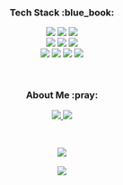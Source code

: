 <h3 align="center">
  Tech Stack :blue_book:
</h3>
<p align="center">
  <img src = "https://img.shields.io/badge/Java-ED8B00?style=for-the-badge&logo=openjdk&logoColor=white">
  <img src = "https://img.shields.io/badge/Python-3776AB?style=for-the-badge&logo=python&logoColor=white">
  <img src = "https://img.shields.io/badge/JavaScript-F7DF1E?style=for-the-badge&logo=JavaScript&logoColor=white">
  <br>
  <img src = "https://img.shields.io/badge/SpringBoot-6DB33F?style=for-the-badge&logo=Spring&logoColor=white">
  <img src = "https://img.shields.io/badge/React-20232A?style=for-the-badge&logo=react&logoColor=61DAFB">
  <img src = "https://img.shields.io/badge/Django-092E20?style=for-the-badge&logo=django&logoColor=white">
  <br>
  <img src = "https://img.shields.io/badge/MySQL-00000F?style=for-the-badge&logo=mysql&logoColor=white">
  <img src = "https://img.shields.io/badge/MongoDB-4EA94B?style=for-the-badge&logo=mongodb&logoColor=white">
  <img src = "https://img.shields.io/badge/docker-%230db7ed.svg?style=for-the-badge&logo=docker&logoColor=white">
  <img src = "https://img.shields.io/badge/AWS-%23FF9900.svg?style=for-the-badge&logo=amazon-aws&logoColor=white">
</p>
<br>
<h3 align="center">
  About Me :pray:
</h3>
<p align="center">
  <a href="https://velog.io/@egaeng09">
    <img src="https://img.shields.io/badge/Velog-20C997?style=for-the-badge&logo=Velog&logoColor=white">
  </a>
  <a href="mailto:egaeng09@gmail.com">
    <img src="https://img.shields.io/badge/Gmail-d14836?style=for-the-badge&logo=Gmail&logoColor=white">
  </a>
</p>
<br>
<br>
<div align="center">
  <img src = "https://github-readme-stats.vercel.app/api?username=egaeng09">
</div>
<br>
<div align="center">
  <img src = "https://streak-stats.demolab.com?user=egaeng09&mode=weekly">
</div>
<br>
